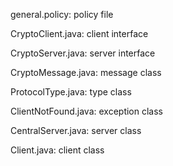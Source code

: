 general.policy: policy file

CryptoClient.java: client interface

CryptoServer.java: server interface

CryptoMessage.java: message class

ProtocolType.java: type class

ClientNotFound.java: exception class

CentralServer.java:	server class

Client.java: client class
